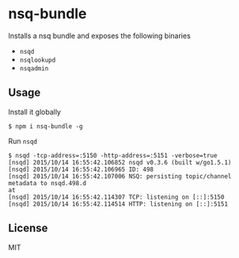 # nsq-bundle

Installs a nsq bundle and exposes the following binaries

* `nsqd`
* `nsqlookupd`
* `nsqadmin`

## Usage

Install it globally

```
$ npm i nsq-bundle -g
```

Run `nsqd`

```
$ nsqd -tcp-address=:5150 -http-address=:5151 -verbose=true
[nsqd] 2015/10/14 16:55:42.106852 nsqd v0.3.6 (built w/go1.5.1)
[nsqd] 2015/10/14 16:55:42.106965 ID: 498
[nsqd] 2015/10/14 16:55:42.107006 NSQ: persisting topic/channel metadata to nsqd.498.d
at
[nsqd] 2015/10/14 16:55:42.114307 TCP: listening on [::]:5150
[nsqd] 2015/10/14 16:55:42.114514 HTTP: listening on [::]:5151
```

## License
MIT
